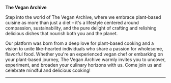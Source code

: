  **The Vegan Archive**

Step into the world of The Vegan Archive, where we embrace plant-based cuisine as more than just a diet – it's a lifestyle centered around compassion, sustainability, and the pure delight of crafting and relishing delicious dishes that nourish both you and the planet.

Our platform was born from a deep love for plant-based cooking and a vision to unite like-hearted individuals who share a passion for wholesome, flavorful food. Whether you're an experienced vegan chef or embarking on your plant-based journey, The Vegan Archive warmly invites you to uncover, experiment, and broaden your culinary horizons with us. Come join us and celebrate mindful and delicious cooking!

<hr>
